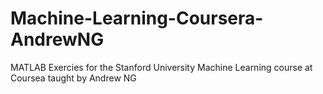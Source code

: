 # Machine-Learning-Coursera-AndrewNG
MATLAB Exercies for the Stanford University Machine Learning course at Coursea taught by Andrew NG
